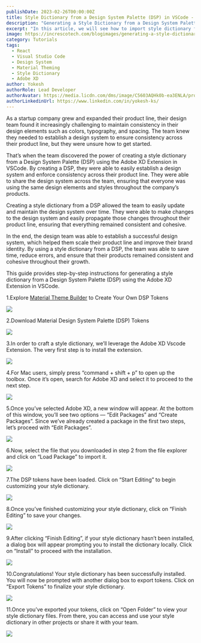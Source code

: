 ```yaml
---
publishDate: 2023-02-26T00:00:00Z
title: Style Dictionary from a Design System Palette (DSP) in VSCode - Step by Step guide
description: "Generating a Style Dictionary from a Design System Palette (DSP) using the Adobe XD Extension in VSCode for react, web, react native, flutter, android, ios"
excerpt: "In this article, we will see how to import style dictionary from a design system palette using Adobe XD extension in Visual studio Code."
image: https://increscotech.com/blogimages/generating-a-style-dictionary-from-a-design-system-palette-using-the-adobe-XD-extension-in-VSCode-12.png
category: Tutorials
tags:
  - React
  - Visual Studio Code
  - Design System
  - Material Theming
  - Style Dictionary
  - Adobe XD
author: Yokesh
authorRole: Lead Developer
authorAvatar: https://media.licdn.com/dms/image/C5603AQHk0b-ea3ENLA/profile-displayphoto-shrink_400_400/0/1635929694279?e=1685577600&v=beta&t=cgz7t06YY04xwnp0S13hUv6vHXgt7MSoYexu4DmF2G8
authorLinkedinUrl: https://www.linkedin.com/in/yokesh-ks/
---
```


As a startup company grew and expanded their product line, their design team found it increasingly challenging to maintain consistency in their design elements such as colors, typography, and spacing. The team knew they needed to establish a design system to ensure consistency across their product line, but they were unsure how to get started.

That’s when the team discovered the power of creating a style dictionary from a Design System Palette (DSP) using the Adobe XD Extension in VSCode. By creating a DSP, they were able to easily establish a design system and enforce consistency across their product line. They were able to share the design system across the team, ensuring that everyone was using the same design elements and styles throughout the company’s products.

Creating a style dictionary from a DSP allowed the team to easily update and maintain the design system over time. They were able to make changes to the design system and easily propagate those changes throughout their product line, ensuring that everything remained consistent and cohesive.

In the end, the design team was able to establish a successful design system, which helped them scale their product line and improve their brand identity. By using a style dictionary from a DSP, the team was able to save time, reduce errors, and ensure that their products remained consistent and cohesive throughout their growth.

This guide provides step-by-step instructions for generating a style dictionary from a Design System Palette (DSP) using the Adobe XD Extension in VSCode.

1.Explore [Material Theme Builder](https://m3.material.io/theme-builder#/custom) to Create Your Own DSP Tokens

![](https://increscotech.com/blogimages/generating-a-style-dictionary-from-a-design-system-palette-using-the-adobe-XD-extension-in-VSCode-1.png)

2.Download Material Design System Palette (DSP) Tokens

![](https://increscotech.com/blogimages/generating-a-style-dictionary-from-a-design-system-palette-using-the-adobe-XD-extension-in-VSCode-2.png)

3.In order to craft a style dictionary, we’ll leverage the Adobe XD Vscode Extension. The very first step is to install the extension.

![](https://increscotech.com/blogimages/generating-a-style-dictionary-from-a-design-system-palette-using-the-adobe-XD-extension-in-VSCode-3.png)

4.For Mac users, simply press “command + shift + p” to open up the toolbox. Once it’s open, search for Adobe XD and select it to proceed to the next step.

![](https://increscotech.com/blogimages/generating-a-style-dictionary-from-a-design-system-palette-using-the-adobe-XD-extension-in-VSCode-4.png)

5.Once you’ve selected Adobe XD, a new window will appear. At the bottom of this window, you’ll see two options — “Edit Packages” and “Create Packages”. Since we’ve already created a package in the first two steps, let’s proceed with “Edit Packages”.

![](https://increscotech.com/blogimages/generating-a-style-dictionary-from-a-design-system-palette-using-the-adobe-XD-extension-in-VSCode-5.png)

6.Now, select the file that you downloaded in step 2 from the file explorer and click on “Load Package” to import it.

![](https://increscotech.com/blogimages/generating-a-style-dictionary-from-a-design-system-palette-using-the-adobe-XD-extension-in-VSCode-6.png)

7.The DSP tokens have been loaded. Click on “Start Editing” to begin customizing your style dictionary.

![](https://increscotech.com/blogimages/generating-a-style-dictionary-from-a-design-system-palette-using-the-adobe-XD-extension-in-VSCode-7.png)

8.Once you’ve finished customizing your style dictionary, click on “Finish Editing” to save your changes.

![](https://increscotech.com/blogimages/generating-a-style-dictionary-from-a-design-system-palette-using-the-adobe-XD-extension-in-VSCode-8.png)

9.After clicking “Finish Editing”, if your style dictionary hasn’t been installed, a dialog box will appear prompting you to install the dictionary locally. Click on “Install” to proceed with the installation.

![](https://increscotech.com/blogimages/generating-a-style-dictionary-from-a-design-system-palette-using-the-adobe-XD-extension-in-VSCode-9.png)

10.Congratulations! Your style dictionary has been successfully installed. You will now be prompted with another dialog box to export tokens. Click on “Export Tokens” to finalize your style dictionary.

![](https://increscotech.com/blogimages/generating-a-style-dictionary-from-a-design-system-palette-using-the-adobe-XD-extension-in-VSCode-10.png)

11.Once you’ve exported your tokens, click on “Open Folder” to view your style dictionary files. From there, you can access and use your style dictionary in other projects or share it with your team.

![](https://increscotech.com/blogimages/generating-a-style-dictionary-from-a-design-system-palette-using-the-adobe-XD-extension-in-VSCode-11.png)
